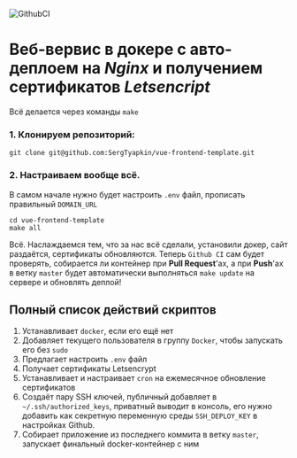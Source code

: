 ![GithubCI](https://github.com/sergtyapkin/vue-frontend-template/actions/workflows/deploy.yml/badge.svg)

# Веб-вервис в докере с авто-деплоем на _Nginx_ и получением сертификатов _Letsencript_

Всё делается через команды `make`

### 1. Клонируем репозиторий:
```SHELL
git clone git@github.com:SergTyapkin/vue-frontend-template.git

```

### 2. Настраиваем вообще всё.
В самом начале нужно будет настроить `.env` файл, прописать правильный `DOMAIN_URL`
```SHELL
cd vue-frontend-template
make all
````

Всё. Наслаждаемся тем, что за нас всё сделали, установили докер, сайт раздаётся, сертификаты обновляются.
Теперь `Github CI` сам будет проверять, собирается ли контейнер при **Pull Request**'ах, а при **Push**'ах в ветку `master` будет автоматически выполняться `make update` на сервере и обновлять деплой!

## Полный список действий скриптов
1. Устанавливает `docker`, если его ещё нет
2. Добавляет текущего пользователя в группу `Docker`, чтобы запускать его без `sudo`
3. Предлагает настроить `.env` файл
4. Получает сертификаты Letsencrypt
5. Устанавливает и настраивает `cron` на ежемесячное обновление сертификатов
6. Создаёт пару SSH ключей, публичный добавляет в `~/.ssh/authorized_keys`, приватный выводит в консоль, его нужно добавить как секретную переменную среды `SSH_DEPLOY_KEY` в настройках Github.
7. Собирает приложение из последнего коммита в ветку `master`, запускает финальный docker-контейнер с ним 

